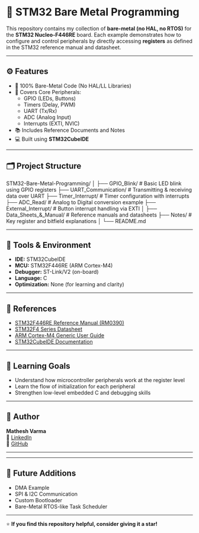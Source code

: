 # 🧠 STM32 Bare Metal Programming

This repository contains my collection of **bare-metal (no HAL, no RTOS)**  for the **STM32 Nucleo-F446RE** board. Each example demonstrates how to configure and control peripherals by directly accessing **registers** as defined in the STM32 reference manual and datasheet.

---

## ⚙️ Features

- 🚀 100% Bare-Metal Code (No HAL/LL Libraries)  
- 🧩 Covers Core Peripherals:
  - GPIO (LEDs, Buttons)
  - Timers (Delay, PWM)
  - UART (Tx/Rx)
  - ADC (Analog Input)
  - Interrupts (EXTI, NVIC)
- 📚 Includes Reference Documents and Notes  
- 💻 Built using **STM32CubeIDE**

---

## 🗂️ Project Structure

STM32-Bare-Metal-Programming/
│
├── GPIO_Blink/ # Basic LED blink using GPIO registers
├── UART_Communication/ # Transmitting & receiving data over UART
├── Timer_Interrupt/ # Timer configuration with interrupts
├── ADC_Read/ # Analog to Digital conversion example
├── External_Interrupt/ # Button interrupt handling via EXTI
│
├── Data_Sheets_&_Manual/ # Reference manuals and datasheets
├── Notes/ # Key register and bitfield explanations
│
└── README.md


---

## 🧩 Tools & Environment

- **IDE:** STM32CubeIDE  
- **MCU:** STM32F446RE (ARM Cortex-M4)  
- **Debugger:** ST-Link/V2 (on-board)  
- **Language:** C  
- **Optimization:** None (for learning and clarity)

---

## 📖 References

- [STM32F446RE Reference Manual (RM0390)](https://www.st.com/resource/en/reference_manual/dm00135183.pdf)  
- [STM32F4 Series Datasheet](https://www.st.com/resource/en/datasheet/stm32f446re.pdf)  
- [ARM Cortex-M4 Generic User Guide](https://developer.arm.com/documentation/dui0553/latest/)  
- [STM32CubeIDE Documentation](https://www.st.com/en/development-tools/stm32cubeide.html)

---

## 🧠 Learning Goals

- Understand how microcontroller peripherals work at the register level  
- Learn the flow of initialization for each peripheral  
- Strengthen low-level embedded C and debugging skills  

---

## 💬 Author

**Mathesh Varma**  
🔗 [LinkedIn](www.linkedin.com/in/matheshvarma25)  
🧰 [GitHub](https://github.com/matheshembed)

---


---

## 🏁 Future Additions

- DMA Example  
- SPI & I2C Communication  
- Custom Bootloader  
- Bare-Metal RTOS-like Task Scheduler  

---

⭐ **If you find this repository helpful, consider giving it a star!**
